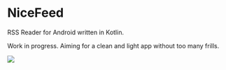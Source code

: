 # NiceFeed
RSS Reader for Android written in Kotlin.

Work in progress. Aiming for a clean and light app without too many frills.

![](https://www.dropbox.com/s/79olnnpdt7p0evp/Screenshot_20200810-023326_NiceFeed.jpg)
